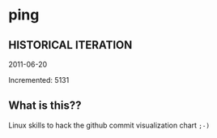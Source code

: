 # ping

## HISTORICAL ITERATION
2011-06-20

Incremented: 5131

## What is this?? 
Linux skills to hack the github commit visualization chart `;-)`

